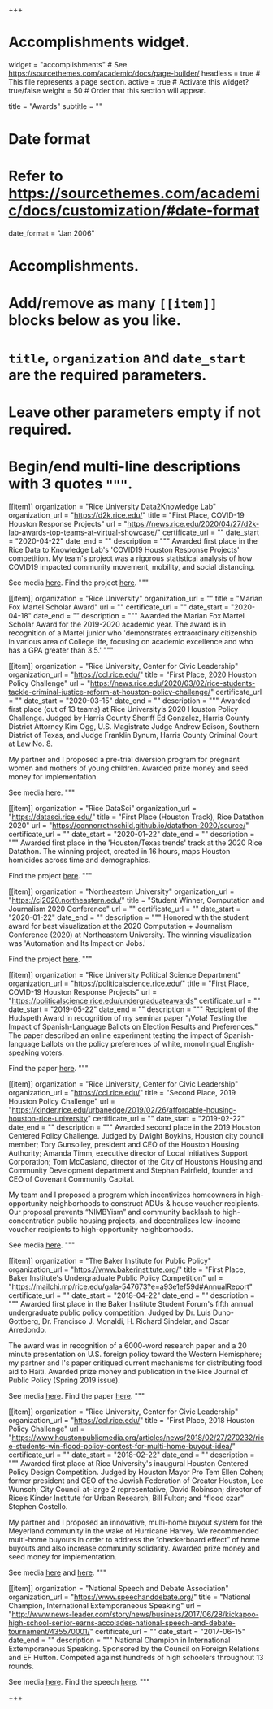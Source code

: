 +++
# Accomplishments widget.
widget = "accomplishments"  # See https://sourcethemes.com/academic/docs/page-builder/
headless = true  # This file represents a page section.
active = true  # Activate this widget? true/false
weight = 50  # Order that this section will appear.

title = "Awards"
subtitle = ""

# Date format
#   Refer to https://sourcethemes.com/academic/docs/customization/#date-format
date_format = "Jan 2006"

# Accomplishments.
#   Add/remove as many `[[item]]` blocks below as you like.
#   `title`, `organization` and `date_start` are the required parameters.
#   Leave other parameters empty if not required.
#   Begin/end multi-line descriptions with 3 quotes `"""`.

[[item]]
  organization = "Rice University Data2Knowledge Lab"
  organization_url = "https://d2k.rice.edu/"
  title = "First Place, COVID-19 Houston Response Projects"
  url = "https://news.rice.edu/2020/04/27/d2k-lab-awards-top-teams-at-virtual-showcase/"
  certificate_url = ""
  date_start = "2020-04-22"
  date_end = ""
  description = """
Awarded first place in the Rice Data to Knowledge Lab's 'COVID19 Houston Response Projects' competition. My team's project was a rigorous statistical analysis of how COVID19 impacted community movement, mobility, and social distancing. 

See media [here](https://news.rice.edu/2020/04/27/d2k-lab-awards-top-teams-at-virtual-showcase/).
Find the project [here](https://github.com/connorrothschild/covid-mobility).
  """

[[item]]
  organization = "Rice University"
  organization_url = ""
  title = "Marian Fox Martel Scholar Award"
  url = ""
  certificate_url = ""
  date_start = "2020-04-18"
  date_end = ""
  description = """
Awarded the Marian Fox Martel Scholar Award for the 2019-2020 academic year. The award is in recognition of a Martel junior who 'demonstrates extraordinary citizenship in various area of College life, focusing on academic excellence and who has a GPA greater than 3.5.'
"""
  
[[item]]
  organization = "Rice University, Center for Civic Leadership"
  organization_url = "https://ccl.rice.edu/"
  title = "First Place, 2020 Houston Policy Challenge"
  url = "https://news.rice.edu/2020/03/02/rice-students-tackle-criminal-justice-reform-at-houston-policy-challenge/"
  certificate_url = ""
  date_start = "2020-03-15"
  date_end = ""
  description = """
Awarded first place (out of 13 teams) at Rice University’s 2020 Houston Policy Challenge. Judged by Harris County Sheriff Ed Gonzalez, Harris County District Attorney Kim Ogg, U.S. Magistrate Judge Andrew Edison, Southern District of Texas, and Judge Franklin Bynum, Harris County Criminal Court at Law No. 8.

My partner and I proposed a pre-trial diversion program for pregnant women and mothers of young children. Awarded prize money and seed money for implementation.

See media [here](https://news.rice.edu/2020/03/02/rice-students-tackle-criminal-justice-reform-at-houston-policy-challenge/).
  """
  
[[item]]
  organization = "Rice DataSci"
  organization_url = "https://datasci.rice.edu/"
  title = "First Place (Houston Track), Rice Datathon 2020"
  url = "https://connorrothschild.github.io/datathon-2020/source/"
  certificate_url = ""
  date_start = "2020-01-22"
  date_end = ""
  description = """
Awarded first place in the 'Houston/Texas trends' track at the 2020 Rice Datathon. The winning project, created in 16 hours, maps Houston homicides across time and demographics. 

Find the project [here](https://connorrothschild.github.io/datathon-2020/source/).
  """
  
[[item]]
  organization = "Northeastern University"
  organization_url = "https://cj2020.northeastern.edu/"
  title = "Student Winner, Computation and Journalism 2020 Conference"
  url = ""
  certificate_url = ""
  date_start = "2020-01-22"
  date_end = ""
  description = """
Honored with the student award for best visualization at the 2020 Computation + Journalism Conference (2020) at Northeastern University. The winning visualization was 'Automation and Its Impact on Jobs.'

Find the project [here](https://connorrothschild.shinyapps.io/automation/).
  """
  
[[item]]
  organization = "Rice University Political Science Department"
  organization_url = "https://politicalscience.rice.edu/"
  title = "First Place, COVID-19 Houston Response Projects"
  url = "https://politicalscience.rice.edu/undergraduateawards"
  certificate_url = ""
  date_start = "2019-05-22"
  date_end = ""
  description = """
Recipient of the Hudspeth Award in recognition of my seminar paper "¡Vota! Testing the Impact of Spanish-Language Ballots on Election Results and Preferences." The paper described an online experiment testing the impact of Spanish-language ballots on the policy preferences of white, monolingual English-speaking voters.

Find the paper [here](https://www.researchgate.net/publication/332470540_Vota_Testing_the_Impact_of_Spanish-Language_Ballots_on_Election_Results_and_Preferences).
  """
  
[[item]]
  organization = "Rice University, Center for Civic Leadership"
  organization_url = "https://ccl.rice.edu/"
  title = "Second Place, 2019 Houston Policy Challenge"
  url = "https://kinder.rice.edu/urbanedge/2019/02/26/affordable-housing-houston-rice-university"
  certificate_url = ""
  date_start = "2019-02-22"
  date_end = ""
  description = """
Awarded second place in the 2019 Houston Centered Policy Challenge. Judged by Dwight Boykins, Houston city council member; Tory Gunsolley, president and CEO of the Houston Housing Authority; Amanda Timm, executive director of Local Initiatives Support Corporation; Tom McCasland, director of the City of Houston’s Housing and Community Development department and Stephan Fairfield, founder and CEO of Covenant Community Capital.

My team and I proposed a program which incentivizes homeowners in high-opportunity neighborhoods to construct ADUs & house voucher recipients. Our proposal prevents “NIMBYism” and community backlash to high-concentration public housing projects, and decentralizes low-income voucher recipients to high-opportunity neighborhoods.

See media [here](https://kinder.rice.edu/urbanedge/2019/02/26/affordable-housing-houston-rice-university).
  """
  
[[item]]
  organization = "The Baker Institute for Public Policy"
  organization_url = "https://www.bakerinstitute.org/"
  title = "First Place, Baker Institute's Undergraduate Public Policy Competition"
  url = "https://mailchi.mp/rice.edu/gala-547673?e=a93e1ef59d#AnnualReport"
  certificate_url = ""
  date_start = "2018-04-22"
  date_end = ""
  description = """
Awarded first place in the Baker Institute Student Forum's fifth annual undergraduate public policy competition. Judged by Dr. Luis Duno-Gottberg, Dr. Francisco J. Monaldi, H. Richard Sindelar, and Oscar Arredondo. 

The award was in recognition of a 6000-word research paper and a 20 minute presentation on U.S. foreign policy toward the Western Hemisphere; my partner and I's paper critiqued current mechanisms for distributing food aid to Haiti. Awarded prize money and publication in the Rice Journal of Public Policy (Spring 2019 issue).

See media [here](https://mailchi.mp/rice.edu/gala-547673?e=a93e1ef59d#AnnualReport). Find the paper [here](https://issuu.com/ricejpp/docs/rjppfinalsingle/20).
  """
  
[[item]]
  organization = "Rice University, Center for Civic Leadership"
  organization_url = "https://ccl.rice.edu/"
  title = "First Place, 2018 Houston Policy Challenge"
  url = "https://www.houstonpublicmedia.org/articles/news/2018/02/27/270232/rice-students-win-flood-policy-contest-for-multi-home-buyout-idea/"
  certificate_url = ""
  date_start = "2018-02-22"
  date_end = ""
  description = """
Awarded first place at Rice University's inaugural Houston Centered Policy Design Competition. Judged by Houston Mayor Pro Tem Ellen Cohen; former president and CEO of the Jewish Federation of Greater Houston, Lee Wunsch; City Council at-large 2 representative, David Robinson; director of Rice’s Kinder Institute for Urban Research, Bill Fulton; and “flood czar” Stephen Costello.

My partner and I proposed an innovative, multi-home buyout system for the Meyerland community in the wake of Hurricane Harvey. We recommended multi-home buyouts in order to address the “checkerboard effect” of home buyouts and also increase community solidarity. Awarded prize money and seed money for implementation.

See media [here](http://news.rice.edu/2018/02/23/martel-college-students-win-rices-inaugural-houston-centered-policy-challenge/) and [here](https://www.houstonpublicmedia.org/articles/news/2018/02/27/270232/rice-students-win-flood-policy-contest-for-multi-home-buyout-idea/).
  """
  
[[item]]
  organization = "National Speech and Debate Association"
  organization_url = "https://www.speechanddebate.org/"
  title = "National Champion, International Extemporaneous Speaking"
  url = "http://www.news-leader.com/story/news/business/2017/06/28/kickapoo-high-school-senior-earns-accolades-national-speech-and-debate-tournament/435570001/"
  certificate_url = ""
  date_start = "2017-06-15"
  date_end = ""
  description = """
National Champion in International Extemporaneous Speaking. Sponsored by the Council on Foreign Relations and EF Hutton. Competed against hundreds of high schoolers throughout 13 rounds.

See media [here](http://www.news-leader.com/story/news/business/2017/06/28/kickapoo-high-school-senior-earns-accolades-national-speech-and-debate-tournament/435570001/). Find the speech [here](https://www.youtube.com/watch?v=lzoUu1fDmWE).
  """


+++
